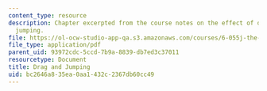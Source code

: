 ```yaml
---
content_type: resource
description: Chapter excerpted from the course notes on the effect of drag on fleas
  jumping.
file: https://ol-ocw-studio-app-qa.s3.amazonaws.com/courses/6-055j-the-art-of-approximation-in-science-and-engineering-spring-2008/bc2646a835ea0aa1432c2367db60cc49_mar03.pdf
file_type: application/pdf
parent_uid: 93972cdc-5ccd-7b9a-8839-db7ed3c37011
resourcetype: Document
title: Drag and Jumping
uid: bc2646a8-35ea-0aa1-432c-2367db60cc49
---
```

